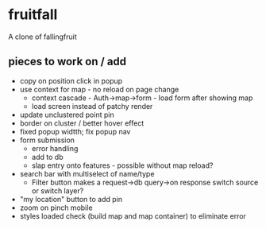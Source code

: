 # fruitfall
A clone of fallingfruit

## pieces to work on / add
- copy on position click in popup
- use context for map - no reload on page change
  - context cascade - Auth->map->form - load form after showing map
  - load screen instead of patchy render
- update unclustered point pin
- border on cluster / better hover effect
- fixed popup widtth; fix popup nav
- form submission
  - error handling
  - add to db
  - slap entry onto features - possible without map reload?
- search bar with multiselect of name/type
  - Filter button makes a request->db query->on response switch source or switch layer?
- "my location" button to add pin
- zoom on pinch mobile
- styles loaded check (build map and map container) to eliminate error
